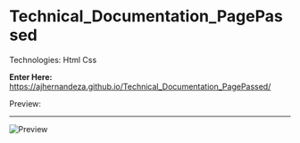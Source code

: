 # Technical_Documentation_PagePassed

Technologies: Html Css

 <strong>Enter Here:</strong> https://ajhernandeza.github.io/Technical_Documentation_PagePassed/

Preview:

<hr>
<img alt="Preview" src="https://i.ibb.co/88fr5rP/Technical-Doc.png" />
